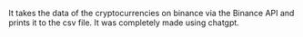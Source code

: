 It takes the data of the cryptocurrencies on binance via the Binance API and prints it to the csv file. It was completely made using chatgpt.
